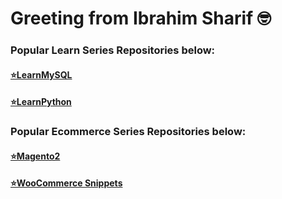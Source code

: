 # Greeting from Ibrahim Sharif 🤓

### Popular Learn Series Repositories below:
#### [⭐LearnMySQL](https://github.com/shuvoaftab/LearnMySQL)
#### [⭐LearnPython](https://github.com/shuvoaftab/LearnPython)


### Popular Ecommerce Series Repositories below:
#### [⭐Magento2](https://github.com/shuvoaftab/magento2)
#### [⭐WooCommerce Snippets](https://github.com/shuvoaftab/woocommerce-snippets)







